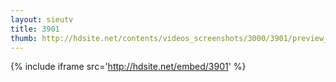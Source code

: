 ```yaml
---
layout: sieutv
title: 3901
thumb: http://hdsite.net/contents/videos_screenshots/3000/3901/preview_360p.mp4.jpg
---
```

{% include iframe src='http://hdsite.net/embed/3901' %}
 
